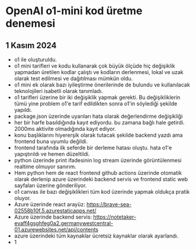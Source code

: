 # OpenAI o1-mini kod üretme denemesi
## 1 Kasım 2024
- o1 ile oluşturuldu.
- o1 mini tarifleri ve kodu kullanarak çok büyük ölçüde hiç değişiklik yapmadan üretilen kodlar çalıştı ve kodların derlenmesi, lokal ve uzak olarak test edilmesi ve dağıtılması mümkün oldu.
- o1 mini ek olarak bazı iyileştirme önerilerinde de bulundu ve kullanılacak teknolojileri isabetli olarak tanımladı. 
- o1 tarifleri üzerine bir iki değişiklik yapmak gerekti. Bu değişikliklerin tümü yine problem o1'e tarif edildikten sonra o1'in söylediği şekilde yapıldı. 
- package.json üzerinde uyarıları hata olarak değerlendirme değişikliği
- her bir harfe basıldığında kayıt ediyordu. bu zamana bağlı hale getirdi. 2000ms aktivite olmadığında kayıt ediyor.
- konu başlıklarını hiyererşik olarak tutacak şekilde backend yazdı ama frontend buna uyumlu değildi.
- frontend tarafında ilk seferde bir derleme hatası oluştu. hata o1'e yapıştırıldı ve hemen düzeltildi.
- python üzerinde print ifadesinin log stream üzerinde görüntülenmesi realtime olmuyor sanırım.
- Hem python hem de react frontend github actions üzerinde otomatik olarak derlenip azure üzerindeki backend servis ve frontend static web sayfaları üzerine gönderiliyor.
- o1 canvas ile bazı değişiklikleri tüm kod üzerinde yapmak oldukça pratik oluyor.
- Azure üzerinde react arayüz: https://brave-sea-02558b10f.5.azurestaticapps.net/
- Azure üzerinde backend servis: https://notetaker-evaff4gsghfeg0a2.germanywestcentral-01.azurewebsites.net/api/contents
- azure üzerindeki tüm kaynaklar ücretsiz kaynaklar olarak ayarlandı.
- 1
